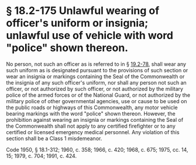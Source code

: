 # § 18.2-175 Unlawful wearing of officer's uniform or insignia; unlawful use of vehicle with word "police" shown thereon.

<p>No person, not such an officer as is referred to in § <a href='http://law.lis.virginia.gov/vacode/19.2-78/'>19.2-78</a>, shall wear any such uniform as is designated pursuant to the provisions of such section or wear an insignia or markings containing the Seal of the Commonwealth or the insignia of any such officer's uniform, nor shall any person not such an officer, or not authorized by such officer, or not authorized by the military police of the armed forces or of the National Guard, or not authorized by the military police of other governmental agencies, use or cause to be used on the public roads or highways of this Commonwealth, any motor vehicle bearing markings with the word "police" shown thereon. However, the prohibition against wearing an insignia or markings containing the Seal of the Commonwealth shall not apply to any certified firefighter or to any certified or licensed emergency medical personnel. Any violation of this section shall be a Class 1 misdemeanor.</p><p>Code 1950, § 18.1-312; 1960, c. 358; 1966, c. 420; 1968, c. 675; 1975, cc. 14, 15; 1979, c. 704; 1991, c. 424.</p>